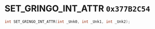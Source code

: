 # SET_GRINGO_INT_ATTR `0x377B2C54`

```cpp
int SET_GRINGO_INT_ATTR(int _Unk0, int _Unk1, int _Unk2);
```